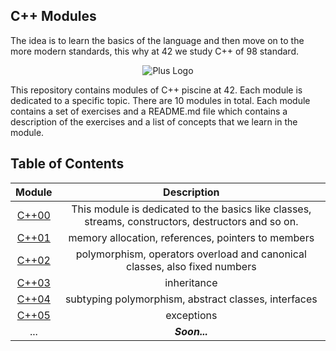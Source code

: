 ## C++ Modules

The idea is to learn the basics of the language and then move on to the more modern standards, this why at 42 we study C++ of 98 standard.

<p align="center">
  <img src="https://github.com/AshParker19/42_CPP_modules/assets/117525743/fdf8df3c-2c14-444e-8b9c-9f6725e7a288" alt="Plus Logo">
</p>

This repository contains modules of C++ piscine at 42. Each module is dedicated to a specific topic.
There are 10 modules in total. Each module contains a set of exercises and a README.md file which contains a description of the exercises and a list of concepts that we learn in the module.

## Table of Contents
| Module | Description |
|:---:|:---:|
| [C++00](./CPP_00) | This module is dedicated to the basics like classes, streams, constructors, destructors and so on. |
| [C++01](./CPP_01) | memory allocation, references, pointers to members |
| [C++02](./CPP_02) | polymorphism, operators overload and canonical classes, also fixed numbers |
| [C++03](./CPP_03) | inheritance |
| [C++04](./CPP_04) | subtyping polymorphism, abstract classes, interfaces |
| [C++05](./CPP_05) | exceptions |
| ... | ***Soon...*** |

